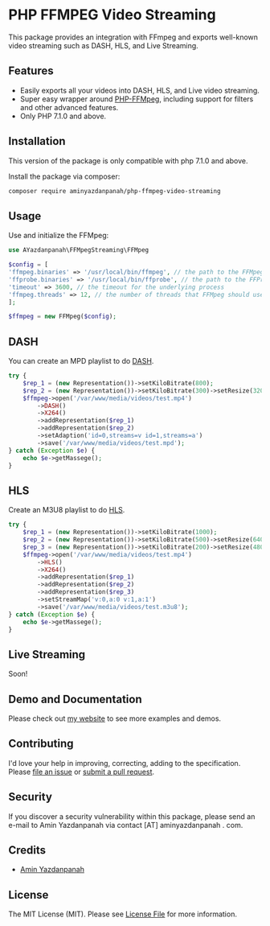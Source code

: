 # PHP FFMPEG Video Streaming

This package provides an integration with FFmpeg and exports well-known video streaming such as DASH, HLS, and Live Streaming.

## Features
* Easily exports all your videos into DASH, HLS, and Live video streaming.
* Super easy wrapper around [PHP-FFMpeg](https://github.com/PHP-FFMpeg/PHP-FFMpeg), including support for filters and other advanced features.
* Only PHP 7.1.0 and above.

## Installation

This version of the package is only compatible with php 7.1.0 and above.

Install the package via composer:

``` bash
composer require aminyazdanpanah/php-ffmpeg-video-streaming
```


## Usage

Use and initialize the FFMpeg:

``` php
use AYazdanpanah\FFMpegStreaming\FFMpeg
```

``` php
$config = [
'ffmpeg.binaries' => '/usr/local/bin/ffmpeg', // the path to the FFMpeg binary
'ffprobe.binaries' => '/usr/local/bin/ffprobe', // the path to the FFProbe binary
'timeout' => 3600, // the timeout for the underlying process
'ffmpeg.threads' => 12, // the number of threads that FFMpeg should use
];

$ffmpeg = new FFMpeg($config);
```

## DASH

You can create an MPD playlist to do [DASH](https://en.wikipedia.org/wiki/Dynamic_Adaptive_Streaming_over_HTTP).

``` php
try {
    $rep_1 = (new Representation())->setKiloBitrate(800);
    $rep_2 = (new Representation())->setKiloBitrate(300)->setResize(320 , 170);
    $ffmpeg->open('/var/www/media/videos/test.mp4')
        ->DASH()
        ->X264()
        ->addRepresentation($rep_1)
        ->addRepresentation($rep_2)
        ->setAdaption('id=0,streams=v id=1,streams=a')
        ->save('/var/www/media/videos/test.mpd');
} catch (Exception $e) {
    echo $e->getMassege();
}
```

## HLS

Create an M3U8 playlist to do [HLS](https://en.wikipedia.org/wiki/HTTP_Live_Streaming).

``` php
try {
    $rep_1 = (new Representation())->setKiloBitrate(1000);
    $rep_2 = (new Representation())->setKiloBitrate(500)->setResize(640 , 360);
    $rep_3 = (new Representation())->setKiloBitrate(200)->setResize(480 , 240);
    $ffmpeg->open('/var/www/media/videos/test.mp4')
        ->HLS()
        ->X264()
        ->addRepresentation($rep_1)
        ->addRepresentation($rep_2)
        ->addRepresentation($rep_3)
        ->setStreamMap('v:0,a:0 v:1,a:1')
        ->save('/var/www/media/videos/test.m3u8');
} catch (Exception $e) {
    echo $e->getMassege();
}
```

## Live Streaming

Soon!

## Demo and Documentation

Please check out [my website](http://video.aminyazdanpanah.com) to see more examples and demos.

## Contributing

I'd love your help in improving, correcting, adding to the specification.
Please [file an issue](https://github.com/aminyazdanpanah/PHP-FFmpeg-video-streaming/issues)
or [submit a pull request](https://github.com/aminyazdanpanah/PHP-FFmpeg-video-streaming/pulls).

## Security

If you discover a security vulnerability within this package, please send an e-mail to Amin Yazdanpanah via contact [AT] aminyazdanpanah . com.
## Credits

- [Amin Yazdanpanah](http://www.aminyazdanpanah.com/?u=github.com/aminyazdanpanah/PHP-FFmpeg-video-streaming)

## License

The MIT License (MIT). Please see [License File](LICENSE.md) for more information.
